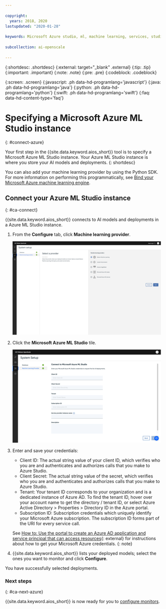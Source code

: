 ```yaml
---

copyright:
  years: 2018, 2020
lastupdated: "2020-01-28"

keywords: Microsoft Azure studio, ml, machine learning, services, studio

subcollection: ai-openscale

---
```


{:shortdesc: .shortdesc}
{:external: target="_blank" .external}
{:tip: .tip}
{:important: .important}
{:note: .note}
{:pre: .pre}
{:codeblock: .codeblock}

{:screen: .screen}
{:javascript: .ph data-hd-programlang='javascript'}
{:java: .ph data-hd-programlang='java'}
{:python: .ph data-hd-programlang='python'}
{:swift: .ph data-hd-programlang='swift'}
{:faq: data-hd-content-type='faq'}

# Specifying a Microsoft Azure ML Studio instance
{: #connect-azure}

Your first step in the {{site.data.keyword.aios_short}} tool is to specify a Microsoft Azure ML Studio instance. Your Azure ML Studio instance is where you store your AI models and deployments.
{: shortdesc}

You can also add your machine learning provider by using the Python SDK. For more information on performing this programmatically, see [Bind your Microsoft Azure machine learning engine](/docs/services/ai-openscale?topic=ai-openscale-cml-azbind).

## Connect your Azure ML Studio instance
{: #ca-connect}

{{site.data.keyword.aios_short}} connects to AI models and deployments in a Azure ML Studio instance.

1.  From the **Configure** tab, click **Machine learning provider**.

    ![the select your machine learning service provider screen is shown with tiles for the supported machine learning engines](images/wos-machine-learning-providers-selection.png)

1.  Click the **Microsoft Azure ML Studio** tile.

    ![Enter Azure ML Studio credentials](images/wos-connect-azure-cred.png)

1.  Enter and save your credentials:

    - Client ID: The actual string value of your client ID, which verifies who you are and authenticates and authorizes calls that you make to Azure Studio.
    - Client Secret: The actual string value of the secret, which verifies who you are and authenticates and authorizes calls that you make to Azure Studio.
    - Tenant: Your tenant ID corresponds to your organization and is a dedicated instance of Azure AD. To find the tenant ID, hover over your account name to get the directory / tenant ID, or select Azure Active Directory > Properties > Directory ID in the Azure portal.
    - Subscription ID: Subscription credentials which uniquely identify your Microsoft Azure subscription. The subscription ID forms part of the URI for every service call.

    See [How to: Use the portal to create an Azure AD application and service principal that can access resources](https://docs.microsoft.com/en-us/azure/active-directory/develop/howto-create-service-principal-portal){: external} for instructions about how to get your Microsoft Azure credentials.
    {: note}

1.  {{site.data.keyword.aios_short}} lists your deployed models; select the ones you want to monitor and click **Configure**.

You have successfully selected deployments.

### Next steps
{: #ca-next-azure}

{{site.data.keyword.aios_short}} is now ready for you to [configure monitors](/docs/services/ai-openscale?topic=ai-openscale-mo-config).

